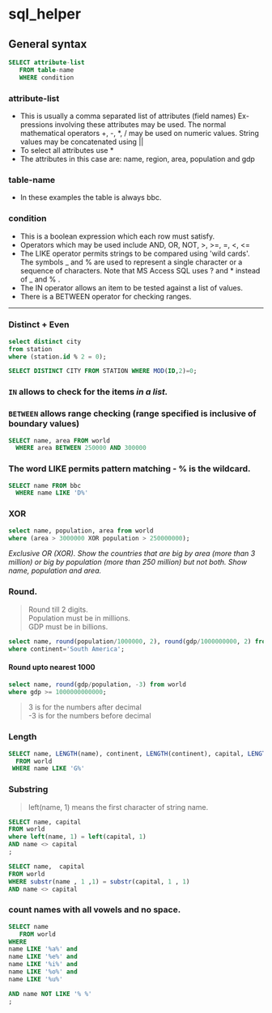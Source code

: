 # sql_helper

## General syntax 

```sql
SELECT attribute-list
   FROM table-name
   WHERE condition
```

### attribute-list
- This is usually a comma separated list of attributes (field names)
Ex- pressions involving these attributes may be used. The normal mathematical operators +, -, *, / may be used on numeric values. String values may be concatenated using ||
- To select all attributes use *
- The attributes in this case are: name, region, area, population and gdp

### table-name
- In these examples the table is always bbc.

### condition
- This is a boolean expression which each row must satisfy.
- Operators which may be used include AND, OR, NOT, >, >=, =, <, <=
- The LIKE operator permits strings to be compared using 'wild cards'. The symbols _ and % are used to represent a single character or a sequence of characters. Note that MS Access SQL uses ? and * instead of _ and % .
- The IN operator allows an item to be tested against a list of values.
- There is a BETWEEN operator for checking ranges.

<hr>

### Distinct + Even

```sql
select distinct city 
from station 
where (station.id % 2 = 0);
```

```sql
SELECT DISTINCT CITY FROM STATION WHERE MOD(ID,2)=0;
```

### `IN` allows to check for the items _in a list._

### `BETWEEN` allows range checking (range specified is inclusive of boundary values)

```sql
SELECT name, area FROM world
  WHERE area BETWEEN 250000 AND 300000
```

### The word LIKE permits pattern matching - % is the wildcard.
```sql
SELECT name FROM bbc
  WHERE name LIKE 'D%'
```

### XOR
```sql
select name, population, area from world 
where (area > 3000000 XOR population > 250000000); 
```

_Exclusive OR (XOR). Show the countries that are big by area (more than 3 million) or big by population (more than 250 million) but not both. Show name, population and area._

### Round.

> Round till 2 digits. <br>
> Population must be in millions. <br>
> GDP must be in billions. <br>

```sql
select name, round(population/1000000, 2), round(gdp/1000000000, 2) from world
where continent='South America';
```

#### Round upto nearest 1000

```sql
select name, round(gdp/population, -3) from world
where gdp >= 1000000000000;
```

> 3 is for the numbers after decimal <br>
> -3 is for the numbers before decimal <br>

### Length

```sql
SELECT name, LENGTH(name), continent, LENGTH(continent), capital, LENGTH(capital)
  FROM world
 WHERE name LIKE 'G%'
```


### Substring
> left(name, 1) means the first character of string name.

```sql
SELECT name, capital
FROM world
where left(name, 1) = left(capital, 1)
AND name <> capital
;
```

```sql
SELECT name,  capital
FROM world 
WHERE substr(name , 1 ,1) = substr(capital, 1 , 1) 
AND name <> capital
```

### count names with all vowels and no space. 

```sql
SELECT name
   FROM world
WHERE 
name LIKE '%a%' and 
name LIKE '%e%' and 
name LIKE '%i%' and 
name LIKE '%o%' and 
name LIKE '%u%' 

AND name NOT LIKE '% %'
;
```
